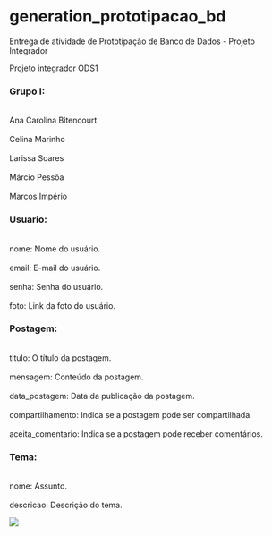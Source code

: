 # generation_prototipacao_bd
Entrega de atividade de Prototipação de Banco de Dados - Projeto Integrador


Projeto integrador ODS1

### Grupo I: 
<br> Ana Carolina Bitencourt <br>
<br> Celina Marinho <br>
<br> Larissa Soares <br>
<br> Márcio Pessôa <br>
<br> Marcos Império <br>

 ### Usuario:
<br> nome: Nome do usuário. <br>
<br> email: E-mail do usuário. <br>
<br>  senha: Senha do usuário. <br>
<br> foto: Link da foto do usuário. <br>

### Postagem:
<br>  titulo: O título da postagem. <br>
<br>  mensagem: Conteúdo da postagem. <br>
<br>  data_postagem: Data da publicação da postagem. <br>
<br>  compartilhamento: Indica se a postagem pode ser compartilhada. <br>
<br>  aceita_comentario: Indica se a postagem pode receber comentários. <br>

### Tema:
<br> nome: Assunto. <br>
<br> descricao: Descrição do tema. <br>

![](Documentos\Documents\Bootcamp_Java_Generation\Módulo_banco_de_dados\generation_prototipacao_bd\docs)
